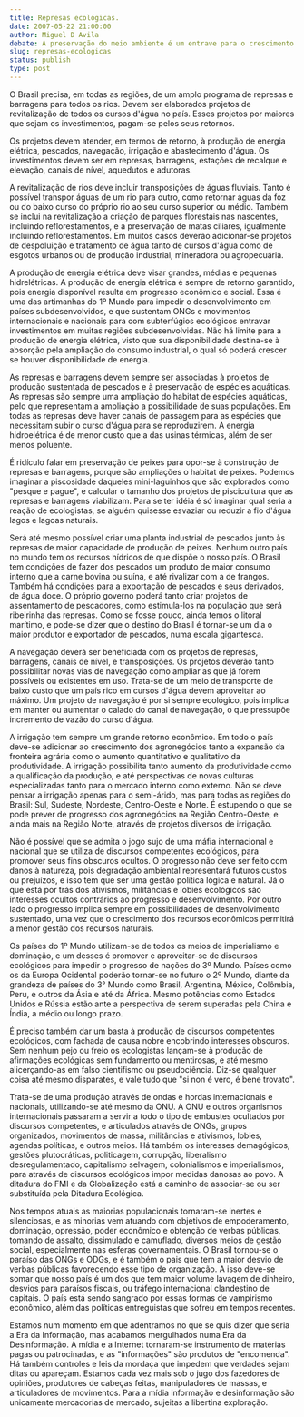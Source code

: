 ```yaml
---
title: Represas ecológicas.
date: 2007-05-22 21:00:00
author: Miguel D Avila
debate: A preservação do meio ambiente é um entrave para o crescimento da economia mundial?
slug: represas-ecologicas
status: publish 
type: post
---
```


O Brasil precisa, em todas as regiões, de um amplo programa de represas e barragens para todos os rios. Devem ser elaborados projetos de revitalização de todos os cursos d'água no país. Esses projetos por maiores que sejam os investimentos, pagam-se pelos seus retornos.  

  

Os projetos devem atender, em termos de retorno, à produção de energia elétrica, pescados, navegação, irrigação e abastecimento d'água. Os investimentos devem ser em represas, barragens, estações de recalque e elevação, canais de nível, aquedutos e adutoras.   

  

A revitalização de rios deve incluir transposições de águas fluviais. Tanto é possível transpor águas de um rio para outro, como retornar águas da foz ou do baixo curso do próprio rio ao seu curso superior ou médio. Também se inclui na revitalização a criação de parques florestais nas nascentes, incluindo reflorestamentos, e a preservação de matas ciliares, igualmente incluindo reflorestamentos. Em muitos casos deverão adicionar-se projetos de despoluição e tratamento de água tanto de cursos d'água como de esgotos urbanos ou de produção industrial, mineradora ou agropecuária.  

  

A produção de energia elétrica deve visar grandes, médias e pequenas hidrelétricas. A produção de energia elétrica é sempre de retorno garantido, pois energia disponível resulta em progresso econômico e social. Essa é uma das artimanhas do 1º Mundo para impedir o desenvolvimento em países subdesenvolvidos, e que sustentam ONGs e movimentos internacionais e nacionais para com subterfúgios ecológicos entravar investimentos em muitas regiões subdesenvolvidas. Não há limite para a produção de energia elétrica, visto que sua disponibilidade destina-se à absorção pela ampliação do consumo industrial, o qual só poderá crescer se houver disponibilidade de energia.  

  

As represas e barragens devem sempre ser associadas à projetos de produção sustentada de pescados e à preservação de espécies aquáticas. As represas são sempre uma ampliação do habitat de espécies aquáticas, pelo que representam a ampliação a possibilidade de suas populações. Em todas as represas deve haver canais de passagem para as espécies que necessitam subir o curso d'água para se reproduzirem. A energia hidroelétrica é de menor custo que a das usinas térmicas, além de ser menos poluente.   

  

É ridículo falar em preservação de peixes para opor-se à construção de represas e barragens, porque são ampliações o habitat de peixes. Podemos imaginar a piscosidade daqueles mini-laguinhos que são explorados como "pesque e pague", e calcular o tamanho dos projetos de piscicultura que as represas e barragens viabilizam. Para se ter idéia é só imaginar qual seria a reação de ecologistas, se alguém quisesse esvaziar ou reduzir a fio d'água lagos e lagoas naturais.   

  

Será até mesmo possível criar uma planta industrial de pescados junto às represas de maior capacidade de produção de peixes. Nenhum outro país no mundo tem os recursos hídricos de que dispõe o nosso país. O Brasil tem condições de fazer dos pescados um produto de maior consumo interno que a carne bovina ou suína, e até rivalizar com a de frangos. Também há condições para a exportação de pescados e seus derivados, de água doce. O próprio governo poderá tanto criar projetos de assentamento de pescadores, como estimula-los na população que será ribeirinha das represas. Como se fosse pouco, ainda temos o litoral marítimo, e pode-se dizer que o destino do Brasil é tornar-se um dia o maior produtor e exportador de pescados, numa escala gigantesca.  

  

A navegação deverá ser beneficiada com os projetos de represas, barragens, canais de nível, e transposições. Os projetos deverão tanto possibilitar novas vias de navegação como ampliar as que já forem possíveis ou existentes em uso. Trata-se de um meio de transporte de baixo custo que um país rico em cursos d'água devem aproveitar ao máximo. Um projeto de navegação é por si sempre ecológico, pois implica em manter ou aumentar o calado do canal de navegação, o que pressupõe incremento de vazão do curso d'água.  

  

A irrigação tem sempre um grande retorno econômico. Em todo o país deve-se adicionar ao crescimento dos agronegócios tanto a expansão da fronteira agrária como o aumento quantitativo e qualitativo da produtividade. A irrigação possibilita tanto aumento da produtividade como a qualificação da produção, e até perspectivas de novas culturas especializadas tanto para o mercado interno como externo. Não se deve pensar a irrigação apenas para o semi-árido, mas para todas as regiões do Brasil: Sul, Sudeste, Nordeste, Centro-Oeste e Norte. É estupendo o que se pode prever de progresso dos agronegócios na Região Centro-Oeste, e ainda mais na Região Norte, através de projetos diversos de irrigação.   

  

Não é possível que se admita o jogo sujo de uma máfia internacional e nacional que se utiliza de discursos competentes ecológicos, para promover seus fins obscuros ocultos. O progresso não deve ser feito com danos à natureza, pois degradação ambiental representará futuros custos ou prejuízos, e isso tem que ser uma gestão política lógica e natural. Já o que está por trás dos ativismos, militâncias e lobies ecológicos são interesses ocultos contrários ao progresso e desenvolvimento. Por outro lado o progresso implica sempre em possibilidades de desenvolvimento sustentado, uma vez que o crescimento dos recursos econômicos permitirá a menor gestão dos recursos naturais.   

  

Os países do 1º Mundo utilizam-se de todos os meios de imperialismo e dominação, e um desses é promover e aproveitar-se de discursos ecológicos para impedir o progresso de nações do 3º Mundo. Países como os da Europa Ocidental poderão tornar-se no futuro o 2º Mundo, diante da grandeza de países do 3° Mundo como Brasil, Argentina, México, Colômbia, Peru, e outros da Ásia e até da África. Mesmo potências como Estados Unidos e Rússia estão ante a perspectiva de serem superadas pela China e Índia, a médio ou longo prazo.  

  

É preciso também dar um basta à produção de discursos competentes ecológicos, com fachada de causa nobre encobrindo interesses obscuros. Sem nenhum pejo ou freio os ecologistas lançam-se à produção de afirmações ecológicas sem fundamento ou mentirosas, e até mesmo alicerçando-as em falso cientifismo ou pseudociência. Diz-se qualquer coisa até mesmo disparates, e vale tudo que "si non é vero, é bene trovato".   

  

Trata-se de uma produção através de ondas e hordas internacionais e nacionais, utilizando-se até mesmo da ONU. A ONU e outros organismos internacionais passaram a servir a todo o tipo de embustes ocultados por discursos competentes, e articulados através de ONGs, grupos organizados, movimentos de massa, militâncias e ativismos, lobies, agendas políticas, e outros meios. Há também os interesses demagógicos, gestões plutocráticas, politicagem, corrupção, liberalismo desregulamentado, capitalismo selvagem, colonialismos e imperialismos, para através de discursos ecológicos impor medidas danosas ao povo. A ditadura do FMI e da Globalização está a caminho de associar-se ou ser substituída pela Ditadura Ecológica.  

  

Nos tempos atuais as maiorias populacionais tornaram-se inertes e silenciosas, e as minorias vem atuando com objetivos de empoderamento, dominação, opressão, poder econômico e obtenção de verbas públicas, tomando de assalto, dissimulado e camuflado, diversos meios de gestão social, especialmente nas esferas governamentais. O Brasil tornou-se o paraíso das ONGs e ODGs, e é também o pais que tem a maior desvio de verbas públicas favorecendo esse tipo de organização. A isso deve-se somar que nosso país é um dos que tem maior volume lavagem de dinheiro, desvios para paraísos fiscais, ou tráfego internacional clandestino de capitais. O país está sendo sangrado por essas formas de vampirismo econômico, além das políticas entreguistas que sofreu em tempos recentes.  

  

Estamos num momento em que adentramos no que se quis dizer que seria a Era da Informação, mas acabamos mergulhados numa Era da Desinformação. A mídia e a Internet tornaram-se instrumento de matérias pagas ou patrocinadas, e as "informações" são produtos de "encomenda". Há também controles e leis da mordaça que impedem que verdades sejam ditas ou apareçam. Estamos cada vez mais sob o jugo dos fazedores de opiniões, produtores de cabeças feitas, manipuladores de massas, e articuladores de movimentos. Para a mídia informação e desinformação são unicamente mercadorias de mercado, sujeitas a libertina exploração.

